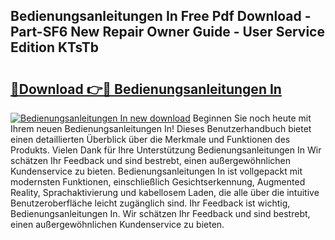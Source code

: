 ## Bedienungsanleitungen In Free Pdf Download - Part-SF6 New Repair Owner Guide - User Service Edition KTsTb

# <h2><a href="http://df23y4y.blite.top/?on=Bedienungsanleitungen+In">🔗Download 👉🔴 Bedienungsanleitungen In</a></h2>

[![Bedienungsanleitungen In new download](https://i.imgur.com/lujVjoI.png)](http://df23y4y.blite.top/?on=Bedienungsanleitungen+In)
Beginnen Sie noch heute mit Ihrem neuen Bedienungsanleitungen In! Dieses Benutzerhandbuch bietet einen detaillierten Überblick über die Merkmale und Funktionen des Produkts. Vielen Dank für Ihre Unterstützung Bedienungsanleitungen In Wir schätzen Ihr Feedback und sind bestrebt, einen außergewöhnlichen Kundenservice zu bieten. Bedienungsanleitungen In ist vollgepackt mit modernsten Funktionen, einschließlich Gesichtserkennung, Augmented Reality, Sprachaktivierung und kabellosem Laden, die alle über die intuitive Benutzeroberfläche leicht zugänglich sind. Ihr Feedback ist wichtig, Bedienungsanleitungen In. Wir schätzen Ihr Feedback und sind bestrebt, einen außergewöhnlichen Kundenservice zu bieten.

